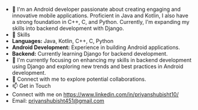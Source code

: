 - 👋 I'm an Android developer passionate about creating engaging and innovative mobile applications. Proficient in Java and Kotlin, I also have a strong foundation in C++, C, and Python. Currently, I'm expanding my skills into backend development with Django.
- 🌱 Skills
- **Languages:** Java, Kotlin, C++, C, Python
- **Android Development:** Experience in building Android applications.
- **Backend:** Currently learning Django for backend development.
- 💞️ I'm currently focusing on enhancing my skills in backend development using Django and exploring new trends and best practices in Android development.
- 👀 Connect with me to explore potential collaborations.
- 📫 Get in Touch
- Connect with me on https://www.linkedin.com/in/priyanshubisht10/
- Email: priyanshubisht451@gmail.com


